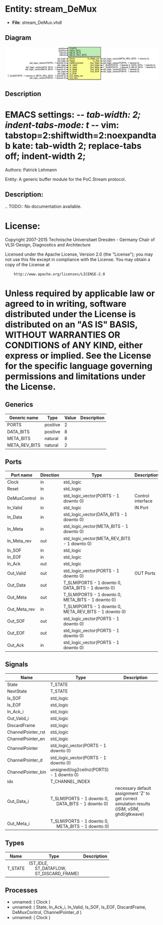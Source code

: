 # Entity: stream_DeMux

- **File**: stream_DeMux.vhdl
## Diagram

![Diagram](stream_DeMux.svg "Diagram")
## Description

 EMACS settings: -*-  tab-width: 2; indent-tabs-mode: t -*-
 vim: tabstop=2:shiftwidth=2:noexpandtab
 kate: tab-width 2; replace-tabs off; indent-width 2;
 =============================================================================
 Authors:				 	Patrick Lehmann

 Entity:				 	A generic buffer module for the PoC.Stream protocol.

 Description:
 -------------------------------------
 .. TODO:: No documentation available.

 License:
 =============================================================================
 Copyright 2007-2015 Technische Universitaet Dresden - Germany
										 Chair of VLSI-Design, Diagnostics and Architecture

 Licensed under the Apache License, Version 2.0 (the "License");
 you may not use this file except in compliance with the License.
 You may obtain a copy of the License at

		http://www.apache.org/licenses/LICENSE-2.0

 Unless required by applicable law or agreed to in writing, software
 distributed under the License is distributed on an "AS IS" BASIS,
 WITHOUT WARRANTIES OR CONDITIONS of ANY KIND, either express or implied.
 See the License for the specific language governing permissions and
 limitations under the License.
 =============================================================================
## Generics

| Generic name  | Type     | Value | Description |
| ------------- | -------- | ----- | ----------- |
| PORTS         | positive | 2     |             |
| DATA_BITS     | positive | 8     |             |
| META_BITS     | natural  | 8     |             |
| META_REV_BITS | natural  | 2     |             |
## Ports

| Port name    | Direction | Type                                                  | Description       |
| ------------ | --------- | ----------------------------------------------------- | ----------------- |
| Clock        | in        | std_logic                                             |                   |
| Reset        | in        | std_logic                                             |                   |
| DeMuxControl | in        | std_logic_vector(PORTS - 1 downto 0)                  | Control interface |
| In_Valid     | in        | std_logic                                             | IN Port           |
| In_Data      | in        | std_logic_vector(DATA_BITS - 1 downto 0)              |                   |
| In_Meta      | in        | std_logic_vector(META_BITS - 1 downto 0)              |                   |
| In_Meta_rev  | out       | std_logic_vector(META_REV_BITS - 1 downto 0)          |                   |
| In_SOF       | in        | std_logic                                             |                   |
| In_EOF       | in        | std_logic                                             |                   |
| In_Ack       | out       | std_logic                                             |                   |
| Out_Valid    | out       | std_logic_vector(PORTS - 1 downto 0)                  | OUT Ports         |
| Out_Data     | out       | T_SLM(PORTS - 1 downto 0, DATA_BITS - 1 downto 0)     |                   |
| Out_Meta     | out       | T_SLM(PORTS - 1 downto 0, META_BITS - 1 downto 0)     |                   |
| Out_Meta_rev | in        | T_SLM(PORTS - 1 downto 0, META_REV_BITS - 1 downto 0) |                   |
| Out_SOF      | out       | std_logic_vector(PORTS - 1 downto 0)                  |                   |
| Out_EOF      | out       | std_logic_vector(PORTS - 1 downto 0)                  |                   |
| Out_Ack      | in        | std_logic_vector(PORTS - 1 downto 0)                  |                   |
## Signals

| Name               | Type                                                                                  | Description                                                                                    |
| ------------------ | ------------------------------------------------------------------------------------- | ---------------------------------------------------------------------------------------------- |
| State              | T_STATE                                                                               |                                                                                                |
| NextState          | T_STATE                                                                               |                                                                                                |
| Is_SOF             | std_logic                                                                             |                                                                                                |
| Is_EOF             | std_logic                                                                             |                                                                                                |
| In_Ack_i           | std_logic                                                                             |                                                                                                |
| Out_Valid_i        | std_logic                                                                             |                                                                                                |
| DiscardFrame       | std_logic                                                                             |                                                                                                |
| ChannelPointer_rst | std_logic                                                                             |                                                                                                |
| ChannelPointer_en  | std_logic                                                                             |                                                                                                |
| ChannelPointer     | std_logic_vector(PORTS - 1 downto 0)                                                  |                                                                                                |
| ChannelPointer_d   | std_logic_vector(PORTS - 1 downto 0)                                                  |                                                                                                |
| ChannelPointer_bin | unsigned(log2ceilnz(PORTS) - 1 downto 0)                                              |                                                                                                |
| idx                | T_CHANNEL_INDEX                                                                       |                                                                                                |
| Out_Data_i         | T_SLM(PORTS - 1 downto 0,<br><span style="padding-left:20px"> DATA_BITS - 1 downto 0) |  necessary default assignment 'Z' to get correct simulation results (iSIM, vSIM, ghdl/gtkwave) |
| Out_Meta_i         | T_SLM(PORTS - 1 downto 0,<br><span style="padding-left:20px"> META_BITS - 1 downto 0) |                                                                                                |
## Types

| Name    | Type                                                                                                              | Description |
| ------- | ----------------------------------------------------------------------------------------------------------------- | ----------- |
| T_STATE | (ST_IDLE,<br><span style="padding-left:20px"> ST_DATAFLOW,<br><span style="padding-left:20px"> ST_DISCARD_FRAME)  |             |
## Processes
- unnamed: ( Clock )
- unnamed: ( State, In_Ack_i, In_Valid, Is_SOF, Is_EOF, DiscardFrame, DeMuxControl, ChannelPointer_d )
- unnamed: ( Clock )
